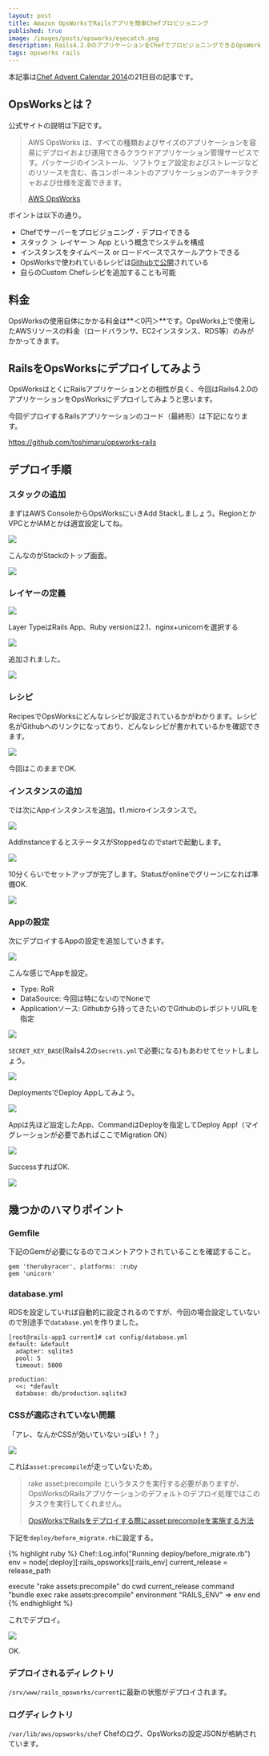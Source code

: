 ```yaml
---
layout: post
title: Amazon OpsWorksでRailsアプリを簡単Chefプロビジョニング
published: true
image: /images/posts/opsworks/eyecatch.png
description: Rails4.2.0のアプリケーションをChefでプロビジョニングできるOpsWorksにデプロイしてみます。
tags: opsworks rails
---
```


本記事は[Chef Advent Calendar 2014](http://qiita.com/advent-calendar/2014/chef)の21日目の記事です。

OpsWorksとは？
----
公式サイトの説明は下記です。

> AWS OpsWorks は、すべての種類およびサイズのアプリケーションを容易にデプロイおよび運用できるクラウドアプリケーション管理サービスです。パッケージのインストール、ソフトウェア設定およびストレージなどのリソースを含む、各コンポーネントのアプリケーションのアーキテクチャおよび仕様を定義できます。
>
> [AWS OpsWorks](http://aws.amazon.com/jp/opsworks/)

ポイントは以下の通り。

* Chefでサーバーをプロビジョニング・デプロイできる
* スタック ＞ レイヤー ＞ App という概念でシステムを構成
* インスタンスをタイムベース or ロードベースでスケールアウトできる
* OpsWorksで使われているレシピは[Githubで公開](https://github.com/aws/opsworks-cookbooks)されている
* 自らのCustom Chefレシピを追加することも可能

料金
----
OpsWorksの使用自体にかかる料金は**＜0円＞**です。OpsWorks上で使用したAWSリソースの料金（ロードバランサ、EC2インスタンス、RDS等）のみがかかってきます。

RailsをOpsWorksにデプロイしてみよう
---
OpsWorksはとくにRailsアプリケーションとの相性が良く、今回はRails4.2.0のアプリケーションをOpsWorksにデプロイしてみようと思います。

今回デプロイするRailsアプリケーションのコード（最終形）は下記になります。

<https://github.com/toshimaru/opsworks-rails>

デプロイ手順
---

### スタックの追加

まずはAWS ConsoleからOpsWorksにいきAdd Stackしましょう。RegionとかVPCとかIAMとかは適宜設定してね。

![](/images/posts/opsworks/add_stack.png)

こんなのがStackのトップ画面。

![](/images/posts/opsworks/top.png)

### レイヤーの定義

![](/images/posts/opsworks/layer.png)

Layer TypeはRails App、Ruby versionは2.1、nginx+unicornを選択する

![](/images/posts/opsworks/add_layer.png)

追加されました。

![](/images/posts/opsworks/layer_done.png)

### レシピ

RecipesでOpsWorksにどんなレシピが設定されているかがわかります。レシピ名がGithubへのリンクになっており、どんなレシピが書かれているかを確認できます。

![](/images/posts/opsworks/recipes.png)

今回はこのままでOK.

### インスタンスの追加

では次にAppインスタンスを追加。t1.microインスタンスで。

![](/images/posts/opsworks/add_instance.png)

AddInstanceするとステータスがStoppedなのでstartで起動します。

![](/images/posts/opsworks/instance_stopped.png)

10分くらいでセットアップが完了します。Statusがonlineでグリーンになれば準備OK.

![](/images/posts/opsworks/instance_online.png)

### Appの設定

次にデプロイするAppの設定を追加していきます。

![](/images/posts/opsworks/apps.png)

こんな感じでAppを設定。

* Type: RoR
* DataSource: 今回は特にないのでNoneで
* Applicationソース: Githubから持ってきたいのでGithubのレポジトリURLを指定

![](/images/posts/opsworks/add_apps.png)

`SECRET_KEY_BASE`(Rails4.2の`secrets.yml`で必要になる)もあわせてセットしましょう。

![](/images/posts/opsworks/add_envvar.png)

DeploymentsでDeploy Appしてみよう。

![](/images/posts/opsworks/deploy_app.png)

Appは先ほど設定したApp、CommandはDeployを指定してDeploy App!（マイグレーションが必要であればここでMigration ON）

![](/images/posts/opsworks/deploy_app2.png)

SuccessすればOK.

![](/images/posts/opsworks/deploy_app3.png)

## 幾つかのハマりポイント

### Gemfile

下記のGemが必要になるのでコメントアウトされていることを確認すること。

    gem 'therubyracer', platforms: :ruby
    gem 'unicorn'

### database.yml

RDSを設定していれば自動的に設定されるのですが、今回の場合設定していないので別途手で`database.yml`を作りました。

    [root@rails-app1 current]# cat config/database.yml
    default: &default
      adapter: sqlite3
      pool: 5
      timeout: 5000

    production:
      <<: *default
      database: db/production.sqlite3

### CSSが適応されていない問題

「アレ、なんかCSSが効いていないっぽい！？」

![](/images/posts/opsworks/before_css.png)

これは`asset:precompile`が走っていないため。

> rake asset:precompile というタスクを実行する必要がありますが、OpsWorksのRailsアプリケーションのデフォルトのデプロイ処理ではこのタスクを実行してくれません。
>
> [OpsWorksでRailsをデプロイする際にasset:precompileを実施する方法](http://interu.hatenablog.com/entry/2013/08/01/214258)

下記を`deploy/before_migrate.rb`に設定する。

{% highlight ruby %}
Chef::Log.info("Running deploy/before_migrate.rb")
env = node[:deploy][:rails_opsworks][:rails_env]
current_release = release_path

execute "rake assets:precompile" do
  cwd current_release
  command "bundle exec rake assets:precompile"
  environment "RAILS_ENV" => env
end
{% endhighlight %}

これでデプロイ。

![](/images/posts/opsworks/after_css.png)

OK.

### デプロイされるディレクトリ

`/srv/www/rails_opsworks/current`に最新の状態がデプロイされます。

### ログディレクトリ

`/var/lib/aws/opsworks/chef` Chefのログ、OpsWorksの設定JSONが格納されています。
